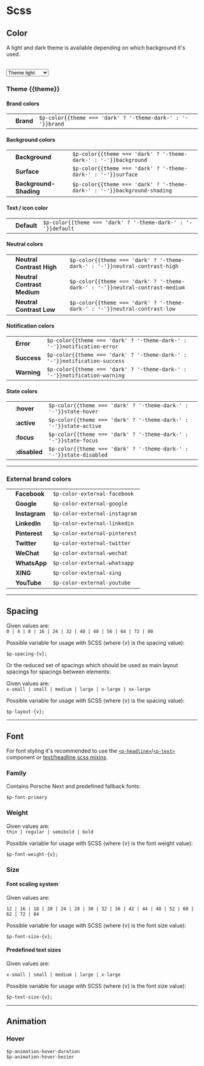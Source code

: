 # Scss

## Color

A light and dark theme is available depending on which background it's used.   

<br>
<select id="theme-selector" @change="theme = $event.target.value" :data-selected="theme">
  <option disabled>Select a theme</option>
  <option value="light">Theme light</option>
  <option value="dark">Theme dark</option>
</select>

### Theme {{theme}}

#### Brand colors

|                                                   |       |                     	             |
|---------------------------------------------------|------|------------------------------------|
| <ColorBadge :theme="theme" color="brand"/>  	    | **Brand** | `$p-color{{theme === 'dark' ? '-theme-dark-' : '-'}}brand`   |

#### Background colors

|                                                   |                |      	             |
|---------------------------------------------------|----------------|--------------------|
| <ColorBadge :theme="theme" color="background"/>   | **Background** | `$p-color{{theme === 'dark' ? '-theme-dark-' : '-'}}background` |
| <ColorBadge :theme="theme" color="surface"/>      | **Surface**    | `$p-color{{theme === 'dark' ? '-theme-dark-' : '-'}}surface` |
| <ColorBadge :theme="theme" color="background-shading"/>      | **Background-Shading**    | `$p-color{{theme === 'dark' ? '-theme-dark-' : '-'}}background-shading` |

#### Text / icon color

|                                                   |             |         	             |
|---------------------------------------------------|-------------|-----------------------|
| <ColorBadge :theme="theme" color="default"/>      | **Default** | `$p-color{{theme === 'dark' ? '-theme-dark-' : '-'}}default` |

#### Neutral colors

|                                                   |                      	                |                         |
|---------------------------------------------------|---------------------------------------|-------------------------|
| <ColorBadge :theme="theme" color="neutral-contrast-high"/>  	| **Neutral Contrast High** | `$p-color{{theme === 'dark' ? '-theme-dark-' : '-'}}neutral-contrast-high`   |
| <ColorBadge :theme="theme" color="neutral-contrast-medium"/>  | **Neutral Contrast Medium** | `$p-color{{theme === 'dark' ? '-theme-dark-' : '-'}}neutral-contrast-medium` |
| <ColorBadge :theme="theme" color="neutral-contrast-low"/>  	| **Neutral Contrast Low** | `$p-color{{theme === 'dark' ? '-theme-dark-' : '-'}}neutral-contrast-low`    |

#### Notification colors

|                                                           |            |          	                            |
|-----------------------------------------------------------|------------|---------------------------------------|
| <ColorBadge :theme="theme" color="notification-error"/>  	| **Error** | `$p-color{{theme === 'dark' ? '-theme-dark-' : '-'}}notification-error`     |
| <ColorBadge :theme="theme" color="notification-success"/> | **Success** | `$p-color{{theme === 'dark' ? '-theme-dark-' : '-'}}notification-success`   |
| <ColorBadge :theme="theme" color="notification-warning"/> | **Warning** | `$p-color{{theme === 'dark' ? '-theme-dark-' : '-'}}notification-warning`   |

#### State colors

|                                                     |           |                      	                  |
|-----------------------------------------------------|-----------|-------------------------------------------|
| <ColorBadge :theme="theme" color="state-hover"/>    | **:hover**    | `$p-color{{theme === 'dark' ? '-theme-dark-' : '-'}}state-hover`    |
| <ColorBadge :theme="theme" color="state-active"/>   | **:active**   | `$p-color{{theme === 'dark' ? '-theme-dark-' : '-'}}state-active`   |
| <ColorBadge :theme="theme" color="state-focus"/>    | **:focus**    | `$p-color{{theme === 'dark' ? '-theme-dark-' : '-'}}state-focus`    |
| <ColorBadge :theme="theme" color="state-disabled"/> | **:disabled** | `$p-color{{theme === 'dark' ? '-theme-dark-' : '-'}}state-disabled` |

---

### External brand colors

|                                               |     |                      	         |
|-----------------------------------------------|-----|--------------------------------|
| <ColorBadge color="external-facebook"/>  	    | **Facebook** | `$p-color-external-facebook`   |
| <ColorBadge color="external-google"/>  	    | **Google** | `$p-color-external-google`     |
| <ColorBadge color="external-instagram"/>  	| **Instagram** | `$p-color-external-instagram`  |
| <ColorBadge color="external-linkedin"/>  	    | **LinkedIn** | `$p-color-external-linkedin`   |
| <ColorBadge color="external-pinterest"/>  	| **Pinterest** | `$p-color-external-pinterest`   |
| <ColorBadge color="external-twitter"/>  	    | **Twitter** | `$p-color-external-twitter`    |
| <ColorBadge color="external-wechat"/>  	    | **WeChat** | `$p-color-external-wechat`     |
| <ColorBadge color="external-whatsapp"/>  	    | **WhatsApp** | `$p-color-external-whatsapp`     |
| <ColorBadge color="external-xing"/>  	        | **XING** | `$p-color-external-xing`     |
| <ColorBadge color="external-youtube"/>  	    | **YouTube** | `$p-color-external-youtube`    |

---

## Spacing

Given values are:  
`0 | 4 | 8 | 16 | 24 | 32 | 40 | 48 | 56 | 64 | 72 | 80`

Possible variable for usage with SCSS (where {v} is the spacing value):
```
$p-spacing-{v};
```

Or the reduced set of spacings which should be used as main layout spacings for spacings between elements:

Given values are:  
`x-small | small | medium | large | x-large | xx-large`

Possible variable for usage with SCSS (where {v} is the spacing value):
```
$p-layout-{v};
```

---

## Font
For font styling it's recommended to use the [`<p-headline>`](#/components/typography#headline)/[`<p-text>`](#/components/typography#text) component or [text/headline scss mixins](#/utilities/scss#mixins).

### Family
Contains Porsche Next and predefined fallback fonts:

```
$p-font-primary
```

### Weight
Given values are:  
`thin | regular | semibold | bold`

Possible variable for usage with SCSS (where {v} is the font weight value):

```
$p-font-weight-{v};
```

### Size

#### Font scaling system
Given values are:  

`12 | 16 | 18 | 20 | 24 | 28 | 30 | 32 | 36 | 42 | 44 | 48 | 52 | 60 | 62 | 72 | 84`

Possible variable for usage with SCSS (where {v} is the font size value):
```
$p-font-size-{v};
```

#### Predefined text sizes
Given values are:  
 
`x-small | small | medium | large | x-large`

Possible variable for usage with SCSS (where {v} is the font size value):
```
$p-text-size-{v};
```

---

## Animation

### Hover
```
$p-animation-hover-duration
$p-animation-hover-bezier
```

<script lang="ts">
  import { Component, Vue } from 'vue-property-decorator';
  
  @Component
  export default class PlaygroundColor extends Vue {
    public theme: 'light' | 'dark' = 'light';
  }
</script>